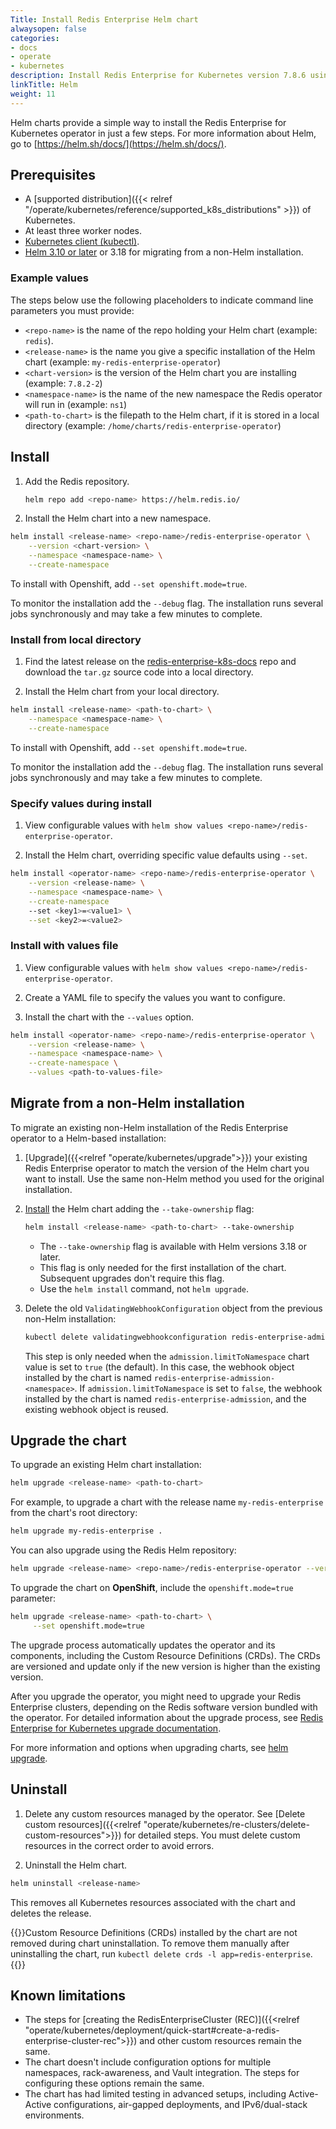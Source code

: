 ```yaml
---
Title: Install Redis Enterprise Helm chart
alwaysopen: false
categories:
- docs
- operate
- kubernetes
description: Install Redis Enterprise for Kubernetes version 7.8.6 using Helm charts.
linkTitle: Helm
weight: 11
---
```


Helm charts provide a simple way to install the Redis Enterprise for Kubernetes operator in just a few steps. For more information about Helm, go to [https://helm.sh/docs/](https://helm.sh/docs/).

## Prerequisites

- A [supported distribution]({{< relref "/operate/kubernetes/reference/supported_k8s_distributions" >}}) of Kubernetes.
- At least three worker nodes.
- [Kubernetes client (kubectl)](https://kubernetes.io/docs/tasks/tools/).
- [Helm 3.10 or later](https://helm.sh/docs/intro/install/)
    or 3.18 for migrating from a non-Helm installation.

### Example values

The steps below use the following placeholders to indicate command line parameters you must provide:

- `<repo-name>` is the name of the repo holding your Helm chart (example: `redis`).
- `<release-name>` is the name you give a specific installation of the Helm chart (example: `my-redis-enterprise-operator`)
- `<chart-version>` is the version of the Helm chart you are installing (example: `7.8.2-2`)
- `<namespace-name>` is the name of the new namespace the Redis operator will run in (example: `ns1`)
- `<path-to-chart>` is the filepath to the Helm chart, if it is stored in a local directory (example: `/home/charts/redis-enterprise-operator`)

## Install

1. Add the Redis repository.

   ```sh
   helm repo add <repo-name> https://helm.redis.io/
   ```

2. Install the Helm chart into a new namespace.

```sh
helm install <release-name> <repo-name>/redis-enterprise-operator \
    --version <chart-version> \
    --namespace <namespace-name> \
    --create-namespace
```

To install with Openshift, add `--set openshift.mode=true`.

To monitor the installation add the `--debug` flag. The installation runs several jobs synchronously and may take a few minutes to complete.

### Install from local directory

1. Find the latest release on the [redis-enterprise-k8s-docs](https://github.com/RedisLabs/redis-enterprise-k8s-docs/releases) repo and download the `tar.gz` source code into a local directory.

2. Install the Helm chart from your local directory.

```sh
helm install <release-name> <path-to-chart> \
    --namespace <namespace-name> \
    --create-namespace
```

To install with Openshift, add `--set openshift.mode=true`.

To monitor the installation add the `--debug` flag. The installation runs several jobs synchronously and may take a few minutes to complete.

### Specify values during install

1. View configurable values with `helm show values <repo-name>/redis-enterprise-operator`.

2. Install the Helm chart, overriding specific value defaults using `--set`.

```sh
helm install <operator-name> <repo-name>/redis-enterprise-operator \
    --version <release-name> \
    --namespace <namespace-name> \
    --create-namespace
    --set <key1>=<value1> \
    --set <key2>=<value2>
```

### Install with values file

1. View configurable values with `helm show values <repo-name>/redis-enterprise-operator`.

2. Create a YAML file to specify the values you want to configure.

3. Install the chart with the `--values` option.

```sh
helm install <operator-name> <repo-name>/redis-enterprise-operator \
    --version <release-name> \
    --namespace <namespace-name> \
    --create-namespace \
    --values <path-to-values-file>
```

## Migrate from a non-Helm installation

To migrate an existing non-Helm installation of the Redis Enterprise operator to a Helm-based installation:

1. [Upgrade]({{<relref "operate/kubernetes/upgrade">}}) your existing Redis Enterprise operator to match the version of the Helm chart you want to install. Use the same non-Helm method you used for the original installation.

2. [Install](#install) the Helm chart adding the `--take-ownership` flag:

   ```sh
   helm install <release-name> <path-to-chart> --take-ownership
   ```

   - The `--take-ownership` flag is available with Helm versions 3.18 or later.
   - This flag is only needed for the first installation of the chart. Subsequent upgrades don't require this flag.
   - Use the `helm install` command, not `helm upgrade`.

3. Delete the old `ValidatingWebhookConfiguration` object from the previous non-Helm installation:

   ```sh
   kubectl delete validatingwebhookconfiguration redis-enterprise-admission
   ```

   This step is only needed when the `admission.limitToNamespace` chart value is set to `true` (the default). In this case, the webhook object installed by the chart is named `redis-enterprise-admission-<namespace>`. If `admission.limitToNamespace` is set to `false`, the webhook installed by the chart is named `redis-enterprise-admission`, and the existing webhook object is reused.

## Upgrade the chart

To upgrade an existing Helm chart installation:

```sh
helm upgrade <release-name> <path-to-chart>
```

For example, to upgrade a chart with the release name `my-redis-enterprise` from the chart's root directory:

```sh
helm upgrade my-redis-enterprise .
```

You can also upgrade using the Redis Helm repository:

```sh
helm upgrade <release-name> <repo-name>/redis-enterprise-operator --version <chart-version>
```

To upgrade the chart on **OpenShift**, include the `openshift.mode=true` parameter:

```sh
helm upgrade <release-name> <path-to-chart> \
     --set openshift.mode=true
```

The upgrade process automatically updates the operator and its components, including the Custom Resource Definitions (CRDs). The CRDs are versioned and update only if the new version is higher than the existing version.

After you upgrade the operator, you might need to upgrade your Redis Enterprise clusters, depending on the Redis software version bundled with the operator. For detailed information about the upgrade process, see [Redis Enterprise for Kubernetes upgrade documentation](https://redis.io/docs/latest/operate/kubernetes/upgrade/).

For more information and options when upgrading charts, see [helm upgrade](https://helm.sh/docs/helm/helm_upgrade/).

## Uninstall

1. Delete any custom resources managed by the operator. See [Delete custom resources]({{<relref "operate/kubernetes/re-clusters/delete-custom-resources">}}) for detailed steps. You must delete custom resources in the correct order to avoid errors.

2. Uninstall the Helm chart.

```sh
helm uninstall <release-name>
```

This removes all Kubernetes resources associated with the chart and deletes the release.

{{<note>}}Custom Resource Definitions (CRDs) installed by the chart are not removed during chart uninstallation. To remove them manually after uninstalling the chart, run `kubectl delete crds -l app=redis-enterprise`.{{</note>}}

## Known limitations

- The steps for [creating the RedisEnterpriseCluster (REC)]({{<relref "operate/kubernetes/deployment/quick-start#create-a-redis-enterprise-cluster-rec">}}) and other custom resources remain the same.
- The chart doesn't include configuration options for multiple namespaces, rack-awareness, and Vault integration. The steps for configuring these options remain the same.
- The chart has had limited testing in advanced setups, including Active-Active configurations, air-gapped deployments, and IPv6/dual-stack environments.